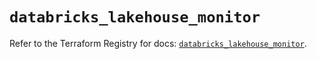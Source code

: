 # `databricks_lakehouse_monitor`

Refer to the Terraform Registry for docs: [`databricks_lakehouse_monitor`](https://registry.terraform.io/providers/databricks/databricks/1.48.1/docs/resources/lakehouse_monitor).

